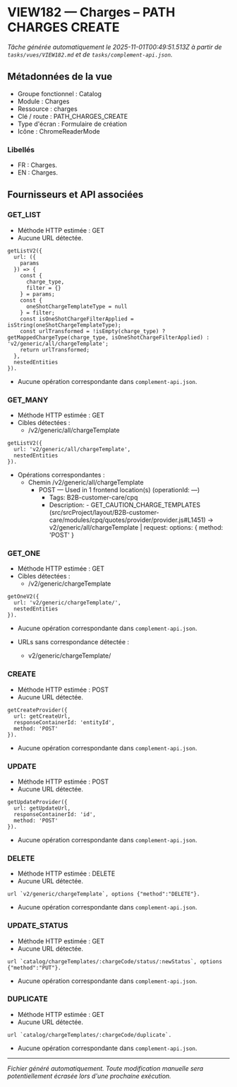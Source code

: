 # VIEW182 — Charges – PATH CHARGES CREATE

_Tâche générée automatiquement le 2025-11-01T00:49:51.513Z à partir de `tasks/vues/VIEW182.md` et de `tasks/complement-api.json`._

## Métadonnées de la vue

- Groupe fonctionnel : Catalog
- Module : Charges
- Ressource : charges
- Clé / route : PATH_CHARGES_CREATE
- Type d'écran : Formulaire de création
- Icône : ChromeReaderMode

### Libellés
- FR : Charges.
- EN : Charges.

## Fournisseurs et API associées

### GET_LIST

- Méthode HTTP estimée : GET
- Aucune URL détectée.

```text
getListV2({
  url: ({
    params
  }) => {
    const {
      charge_type,
      filter = {}
    } = params;
    const {
      oneShotChargeTemplateType = null
    } = filter;
    const isOneShotChargeFilterApplied = isString(oneShotChargeTemplateType);
    const urlTransformed = !isEmpty(charge_type) ? getMappedChargeType(charge_type, isOneShotChargeFilterApplied) : 'v2/generic/all/chargeTemplate';
    return urlTransformed;
  },
  nestedEntities
}).
```

- Aucune opération correspondante dans `complement-api.json`.

### GET_MANY

- Méthode HTTP estimée : GET
- Cibles détectées :
  - /v2/generic/all/chargeTemplate

```text
getListV2({
  url: 'v2/generic/all/chargeTemplate',
  nestedEntities
}).
```

- Opérations correspondantes :
  - Chemin /v2/generic/all/chargeTemplate
    - POST — Used in 1 frontend location(s) (operationId: —)
      - Tags: B2B-customer-care/cpq
      - Description: - GET_CAUTION_CHARGE_TEMPLATES (src/srcProject/layout/B2B-customer-care/modules/cpq/quotes/provider/provider.js#L1451) -> v2/generic/all/chargeTemplate | request: options: { method: 'POST' }

### GET_ONE

- Méthode HTTP estimée : GET
- Cibles détectées :
  - /v2/generic/chargeTemplate

```text
getOneV2({
  url: 'v2/generic/chargeTemplate/',
  nestedEntities
}).
```

- Aucune opération correspondante dans `complement-api.json`.

- URLs sans correspondance détectée :
  - v2/generic/chargeTemplate/

### CREATE

- Méthode HTTP estimée : POST
- Aucune URL détectée.

```text
getCreateProvider({
  url: getCreateUrl,
  responseContainerId: 'entityId',
  method: 'POST'
}).
```

- Aucune opération correspondante dans `complement-api.json`.

### UPDATE

- Méthode HTTP estimée : POST
- Aucune URL détectée.

```text
getUpdateProvider({
  url: getUpdateUrl,
  responseContainerId: 'id',
  method: 'POST'
}).
```

- Aucune opération correspondante dans `complement-api.json`.

### DELETE

- Méthode HTTP estimée : DELETE
- Aucune URL détectée.

```text
url `v2/generic/chargeTemplate`, options {"method":"DELETE"}.
```

- Aucune opération correspondante dans `complement-api.json`.

### UPDATE_STATUS

- Méthode HTTP estimée : GET
- Aucune URL détectée.

```text
url `catalog/chargeTemplates/:chargeCode/status/:newStatus`, options {"method":"PUT"}.
```

- Aucune opération correspondante dans `complement-api.json`.

### DUPLICATE

- Méthode HTTP estimée : GET
- Aucune URL détectée.

```text
url `catalog/chargeTemplates/:chargeCode/duplicate`.
```

- Aucune opération correspondante dans `complement-api.json`.

---

_Fichier généré automatiquement. Toute modification manuelle sera potentiellement écrasée lors d'une prochaine exécution._
